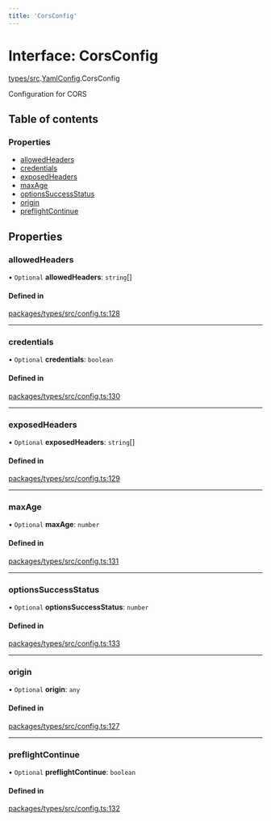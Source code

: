 ```yaml
---
title: 'CorsConfig'
---
```


# Interface: CorsConfig

[types/src](../modules/types_src).[YamlConfig](../modules/types_src.YamlConfig).CorsConfig

Configuration for CORS

## Table of contents

### Properties

- [allowedHeaders](types_src.YamlConfig.CorsConfig#allowedheaders)
- [credentials](types_src.YamlConfig.CorsConfig#credentials)
- [exposedHeaders](types_src.YamlConfig.CorsConfig#exposedheaders)
- [maxAge](types_src.YamlConfig.CorsConfig#maxage)
- [optionsSuccessStatus](types_src.YamlConfig.CorsConfig#optionssuccessstatus)
- [origin](types_src.YamlConfig.CorsConfig#origin)
- [preflightContinue](types_src.YamlConfig.CorsConfig#preflightcontinue)

## Properties

### allowedHeaders

• `Optional` **allowedHeaders**: `string`[]

#### Defined in

[packages/types/src/config.ts:128](https://github.com/Urigo/graphql-mesh/blob/master/packages/types/src/config.ts#L128)

___

### credentials

• `Optional` **credentials**: `boolean`

#### Defined in

[packages/types/src/config.ts:130](https://github.com/Urigo/graphql-mesh/blob/master/packages/types/src/config.ts#L130)

___

### exposedHeaders

• `Optional` **exposedHeaders**: `string`[]

#### Defined in

[packages/types/src/config.ts:129](https://github.com/Urigo/graphql-mesh/blob/master/packages/types/src/config.ts#L129)

___

### maxAge

• `Optional` **maxAge**: `number`

#### Defined in

[packages/types/src/config.ts:131](https://github.com/Urigo/graphql-mesh/blob/master/packages/types/src/config.ts#L131)

___

### optionsSuccessStatus

• `Optional` **optionsSuccessStatus**: `number`

#### Defined in

[packages/types/src/config.ts:133](https://github.com/Urigo/graphql-mesh/blob/master/packages/types/src/config.ts#L133)

___

### origin

• `Optional` **origin**: `any`

#### Defined in

[packages/types/src/config.ts:127](https://github.com/Urigo/graphql-mesh/blob/master/packages/types/src/config.ts#L127)

___

### preflightContinue

• `Optional` **preflightContinue**: `boolean`

#### Defined in

[packages/types/src/config.ts:132](https://github.com/Urigo/graphql-mesh/blob/master/packages/types/src/config.ts#L132)
